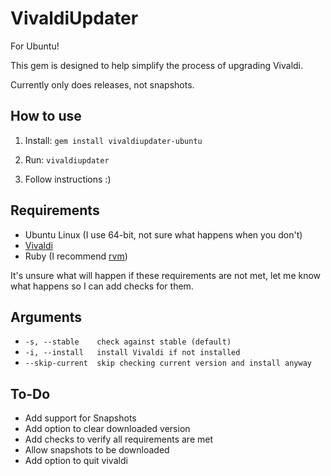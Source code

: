 # VivaldiUpdater

For Ubuntu!

This gem is designed to help simplify the process of upgrading Vivaldi.

Currently only does releases, not snapshots.

## How to use

1) Install: `gem install vivaldiupdater-ubuntu`

2) Run: `vivaldiupdater`

3) Follow instructions :)

## Requirements

* Ubuntu Linux (I use 64-bit, not sure what happens when you don't)
* [Vivaldi](https://vivaldi.com)
* Ruby (I recommend [rvm](https://rvm.io))

It's unsure what will happen if these requirements are not met, let me know what happens so I can add checks for them.

## Arguments

* `-s, --stable    check against stable (default)`
* `-i, --install   install Vivaldi if not installed`
* `--skip-current  skip checking current version and install anyway`

## To-Do

* Add support for Snapshots
* Add option to clear downloaded version
* Add checks to verify all requirements are met
* Allow snapshots to be downloaded
* Add option to quit vivaldi
